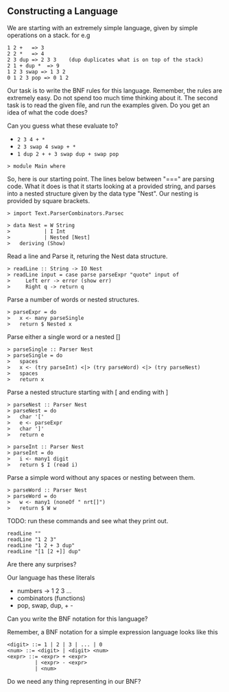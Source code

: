 ## Constructing a Language

We are starting with an extremely simple language, given by simple
operations on a stack. for e.g

```
1 2 +   => 3
2 2 *   => 4
2 3 dup => 2 3 3    (dup duplicates what is on top of the stack)
2 1 + dup *  => 9
1 2 3 swap => 1 3 2
0 1 2 3 pop => 0 1 2
```
Our task is to write the BNF rules for this language. Remember, the rules are
extremely easy. Do not spend too much time thinking about it. The
second task is to read the given file, and run the examples given.
Do you get an idea of what the code does?

Can you guess what these evaluate to?

* `2 3 4 + *`
* `2 3 swap 4 swap + *`
* `1 dup 2 + + 3 swap dup + swap pop`

```
> module Main where
```

So, here is our starting point. The lines below between "===" are parsing code.
What it does is that it starts looking at a provided string, and parses into a nested
structure given by the data type "Nest". Our nesting is provided by square brackets.
```
> import Text.ParserCombinators.Parsec

> data Nest = W String
>           | I Int
>           | Nested [Nest]
>   deriving (Show)
```

Read a line and Parse it, returing the Nest data structure.
```
> readLine :: String -> IO Nest
> readLine input = case parse parseExpr "quote" input of
>     Left err -> error (show err)
>     Right q -> return q
```
Parse a number of words or nested structures.
```
> parseExpr = do
>   x <- many parseSingle
>   return $ Nested x
```
Parse either a single word or a nested []
```
> parseSingle :: Parser Nest
> parseSingle = do
>   spaces
>   x <- (try parseInt) <|> (try parseWord) <|> (try parseNest)
>   spaces
>   return x
```
Parse a nested structure starting with [ and ending with ]
```
> parseNest :: Parser Nest
> parseNest = do
>   char '['
>   e <- parseExpr
>   char ']'
>   return e

> parseInt :: Parser Nest
> parseInt = do
>   i <- many1 digit
>   return $ I (read i)
```
Parse a simple word without any spaces or nesting between them.
```
> parseWord :: Parser Nest
> parseWord = do
>   w <- many1 (noneOf " nrt[]")
>   return $ W w
```
TODO: run these commands and see what they print out.
```
readLine ""
readLine "1 2 3"
readLine "1 2 + 3 dup"
readLine "[1 [2 +]] dup"
```
Are there any surprises?

Our language has these literals
* numbers -> 1 2 3 ...
* combinators (functions) 
* pop, swap, dup, + -

Can you write the BNF notation for this language?

Remember, a BNF notation for a simple expression language looks like this
```
<digit> ::= 1 | 2 | 3 | ... | 0
<num> ::= <digit> | <digit> <num>
<expr> ::= <expr> + <expr>
         | <expr> - <expr>
         | <num>
```
Do we need any thing representing <expr> in our BNF?
